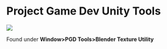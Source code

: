 # Project Game Dev Unity Tools

![](https://www.portsideprojects.com/images/pgd/BlenderTextureUtilityWindow.PNG)

Found under **Window>PGD Tools>Blender Texture Utility**
